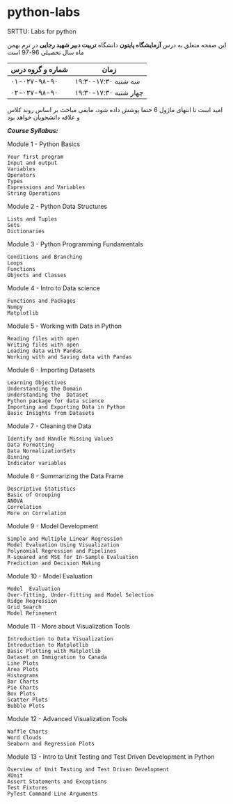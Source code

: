 # python-labs
SRTTU: Labs for python

این صفحه متعلق به درس **آزمایشگاه پایتون** دانشگاه **تربیت دبیر شهید رجایی** در ترم بهمن ماه سال تحصیلی 96-97 است

|شماره و گروه درس|زمان|
|----|---|
| ۰۱-۰۲۷-۹۸-۹۰ |سه شنبه ۱۷:۳۰-۱۹:۳۰|
| ۰۲-۰۲۷-۹۸-۹۰ |چهار شنبه ۱۷:۳۰-۱۹:۳۰ |

امید است تا انتهای ماژول 6 حتما پوشش داده شود، مابقی مباحث بر اساس روند کلاس و علاقه دانشجویان خواهد بود

***Course Syllabus:***

Module 1 - Python Basics

    Your first program
    Input and output
    Variables
    Operators
    Types
    Expressions and Variables
    String Operations

Module 2 - Python Data Structures

    Lists and Tuples
    Sets
    Dictionaries

Module 3 - Python Programming Fundamentals

    Conditions and Branching
    Loops
    Functions
    Objects and Classes

Module 4 - Intro to Data science

    Functions and Packages
    Numpy 
    Matplotlib 

Module 5 - Working with Data in Python

    Reading files with open
    Writing files with open
    Loading data with Pandas
    Working with and Saving data with Pandas


Module 6 - Importing Datasets

    Learning Objectives
    Understanding the Domain
    Understanding the  Dataset
    Python package for data science
    Importing and Exporting Data in Python
    Basic Insights from Datasets

Module 7 - Cleaning the Data

    Identify and Handle Missing Values
    Data Formatting
    Data NormalizationSets
    Binning
    Indicator variables

Module 8 - Summarizing the Data Frame

    Descriptive Statistics
    Basic of Grouping
    ANOVA
    Correlation
    More on Correlation

Module 9 - Model Development

    Simple and Multiple Linear Regression
    Model Evaluation Using Visualization
    Polynomial Regression and Pipelines
    R-squared and MSE for In-Sample Evaluation
    Prediction and Decision Making

Module 10 - Model Evaluation

    Model  Evaluation
    Over-fitting, Under-fitting and Model Selection
    Ridge Regression
    Grid Search
    Model Refinement
    
Module 11 - More about Visualization Tools

    Introduction to Data Visualization
    Introduction to Matplotlib
    Basic Plotting with Matplotlib
    Dataset on Immigration to Canada
    Line Plots
    Area Plots
    Histograms
    Bar Charts
    Pie Charts
    Box Plots
    Scatter Plots
    Bubble Plots

Module 12 - Advanced Visualization Tools

    Waffle Charts
    Word Clouds
    Seaborn and Regression Plots
    
Module 13 - Intro to Unit Testing and Test Driven Development in Python

    Overview of Unit Testing and Test Driven Development
    XUnit
    Assert Statements and Exceptions
    Test Fixtures
    PyTest Command Line Arguments 

      


